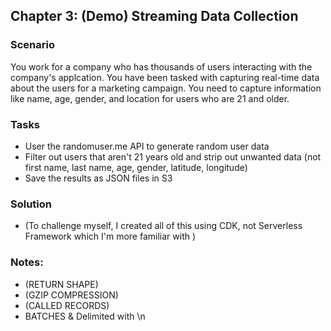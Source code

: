## Chapter 3: (Demo) Streaming Data Collection

### Scenario

You work for a company who has thousands of users interacting with the company's applcation. You have been tasked with capturing real-time data about the users for a marketing campaign. You need to capture information like name, age, gender, and location for users who are 21 and older.

### Tasks

- User the randomuser.me API to generate random user data
- Filter out users that aren't 21 years old and strip out unwanted data (not first name, last name, age, gender, latitude, longitude)
- Save the results as JSON files in S3

### Solution

- (To challenge myself, I created all of this using CDK, not Serverless Framework which I'm more familiar with )

### Notes:

- (RETURN SHAPE)
- (GZIP COMPRESSION)
- (CALLED RECORDS)
- BATCHES & Delimited with \\n
